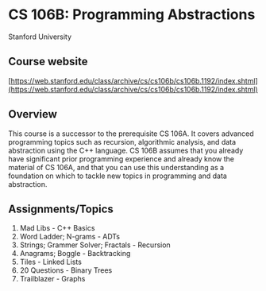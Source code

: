 # CS 106B: Programming Abstractions
Stanford University

## Course website 
[https://web.stanford.edu/class/archive/cs/cs106b/cs106b.1192/index.shtml](https://web.stanford.edu/class/archive/cs/cs106b/cs106b.1192/index.shtml)

## Overview
This course is a successor to the prerequisite CS 106A. It covers advanced programming topics such as recursion, algorithmic analysis, and data abstraction using the C++ language. CS 106B assumes that you already have significant prior programming experience and already know the material of CS 106A, and that you can use this understanding as a foundation on which to tackle new topics in programming and data abstraction.

## Assignments/Topics
1. Mad Libs - C++ Basics
2. Word Ladder; N-grams - ADTs
3. Strings; Grammer Solver; Fractals - Recursion
4. Anagrams; Boggle - Backtracking
5. Tiles - Linked Lists
6. 20 Questions - Binary Trees
7. Trailblazer - Graphs
